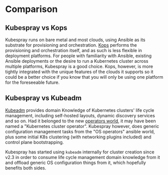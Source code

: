 
# Comparison

## Kubespray vs Kops

Kubespray runs on bare metal and most clouds, using Ansible as its substrate for
provisioning and orchestration. [Kops](https://github.com/kubernetes/kops) performs the provisioning and orchestration
itself, and as such is less flexible in deployment platforms. For people with
familiarity with Ansible, existing Ansible deployments or the desire to run a
Kubernetes cluster across multiple platforms, Kubespray is a good choice. Kops,
however, is more tightly integrated with the unique features of the clouds it
supports so it could be a better choice if you know that you will only be using
one platform for the foreseeable future.

## Kubespray vs Kubeadm

[Kubeadm](https://github.com/kubernetes/kubeadm) provides domain Knowledge of Kubernetes clusters' life cycle
management, including self-hosted layouts, dynamic discovery services and so
on. Had it belonged to the new [operators world](https://coreos.com/blog/introducing-operators.html),
it may have been named a "Kubernetes cluster operator". Kubespray however,
does generic configuration management tasks from the "OS operators" ansible
world, plus some initial K8s clustering (with networking plugins included) and
control plane bootstrapping.

Kubespray has started using `kubeadm` internally for cluster creation since v2.3
in order to consume life cycle management domain knowledge from it
and offload generic OS configuration things from it, which hopefully benefits both sides.